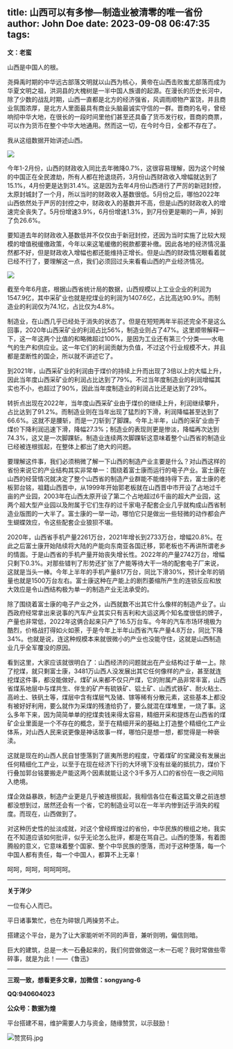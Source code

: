 title: 山西可以有多惨—制造业被清零的唯一省份
author: John Doe
date: 2023-09-08 06:47:35
tags:
---
**文：老蛮**<!--more-->

山西是中国人的根。

尧舜禹时期的中华远古部落文明就以山西为核心，黄帝在山西击败蚩尤部落而成为华夏文明之祖，洪洞县的大槐树是一半中国人族谱的起源。在漫长的历史长河中，除了少数的战乱时期，山西一直都是北方的经济强省，风调雨顺物产富饶，并且商业氛围浓厚，是北方人里面最具有商业头脑最诚实守信的一群。晋商的名号，曾经响彻中华大地，在很长的一段时间里他们甚至还具备了货币发行权，晋商的商票，可以作为货币在整个中华大地通用。然而这一切，在今时今日，全都不存在了。

我从这组数据开始讲述山西。

![](/images/20230907001.png)

今年1-2月份，山西的财政收入同比去年微降0.7%，这很容易理解，因为这个时候的中国正在全民渡劫，所有人都在抢退烧药，3月份山西财政收入增幅就达到了15.1%，4月份更是达到31.4%。这是因为去年4月份山西进行了严厉的新冠封控，太原封城封了一个月，所以当时的财政收入基数很低。5月份之后，哪怕2022年山西依然处于严厉的封控之中，财政收入的基数并不高，但是山西的财政收入的增速完全丧失了。5月份增速3.9%，6月份增速1.3%，到7月份更是唰的一声，掉到了负26.6%。

要知道去年的财政收入基数低并不仅仅由于新冠封控，还因为当时实施了比较大规模的增值税缓缴政策，今年以来这笔缓缴的税款都要补缴。因此各地的经济情况虽然都不好，但是财政收入增幅也都还能维持正增长。但是山西的财政情况眼看着就已经不行了，要理解这一点，我们必须回过头来看看山西的产业经济情况。

![](/images/20230907002.png)

截至今年6月底，根据山西省统计局的数据，山西规模以上工业企业的利润为1547.9亿，其中采矿业也就是挖煤业的利润为1407.6亿，占比高达90.9%。而制造业的利润仅为74.1亿，占比仅为4.8%。

制造业，在山西几乎已经处于消失的状态了。但是在短短两年半前还完全不是这么回事，2020年山西采矿业的利润占比56%，制造业则占了47%。这里顺带解释一下，这一年这两个比值的和略微超过100%，是因为工业还有第三个分类——水电气的生产和供应业。这一年它们的利润贡献为负值，不过这个行业规模不大，并且都是垄断性的国企，所以就不讲述它了。

到2021年，山西采矿业的利润由于煤价的持续上升而出现了3倍以上的大幅上升，因此当年度山西采矿业的利润占比达到了79%。不过当年度制造业的利润增幅其实也不小，也超过了90%，因此当年度制造业的利润占比还是达到了29%。

转折点出现在2022年，当年度山西采矿业由于煤价的继续上升，利润继续攀升，占比达到了91.2%。而制造业则在当年出现了猛烈的下滑，利润降幅甚至达到了66.6%。这就不是腰斩，而是一刀斩到了脚踝。今年上半年，山西的采矿业由于煤价下降利润迅速下滑，降幅27.3%；制造业的表现则更是惨淡，降幅再次达到74.3%，这又是一次脚踝斩。制造业连续两次脚踝斩这意味着整个山西省的制造业已经被连根拔起，在整体上都出了绝大的问题。

要理解这件事，我们必须稍微了解一下山西的制造产业主要是什么？对山西这样的省份来说它的产业结构其实非常单一：围绕着富士康而运行的电子产业。富士康在山西的经营情况就决定了整个山西省的制造产业群能不能维持得下去，富士康的老板郭台铭，祖籍山西晋中，从1999年开始郭老板就在山西晋中市开设了占地过千亩的产业园，2003年在山西太原开设了第二个占地超过6千亩的超大产业园，这两个超大型产业园以及附属于它们生存的过千家电子配套企业几乎就构成山西省制造业版图的一大半了。富士康的一举一动，哪怕它只是做出一些轻微的动作都会产生蝴蝶效应，令这些配套企业狼狈不堪。

2020年，山西省手机产量2261万台，2021年增长到2733万台，增幅20.8%。在此之后富士康开始陆续将大陆的产能向东南亚各国迁移，郭老板也不再讲所谓老乡的情面。于是山西省的手机产量开始丧失增长性。2022年的产量2742万台，增幅只剩下0.3%。对那些错判了形势还扩张了产能等待大干一场的配套电子厂来说，这就是当头一棒。今年上半年的手机产量817万台，同比下滑30%，预计全年的销量也就是1500万台左右。富士康这种在产能上的剧烈萎缩所产生的连锁反应和放大效应是令山西结构极为单一的制造产业无法承受的。

除了围绕着富士康的电子产业之外，山西就数不出其它什么像样的制造产业了。山西政府经常拿出来说事的汽车产业其实只有吉利和大运这两个知名度很低的牌子，产量也非常低，2022年这俩合起来只产了16.5万台车。今年的汽车市场环境极为酷烈，价格战打得如火如荼，于是今年上半年山西省汽车产量4.8万台，同比下降34%。也就是说，连这种规模本来就很微小的产业也没能守住，这就是山西制造业几乎全军覆没的原因。

看到这里，大家应该就很明白了：山西经济的问题就出在产业结构过于单一上。除了挖煤，就只剩富士康，3481万山西人没发展出其它任何像样的产业，甚至就连挖煤这件事，都没能做好。煤矿从来都不仅只产煤，它的附属产品非常丰富，山西省煤系地层中与煤共生、伴生的矿产有硫铁矿、铝土矿、山西式铁矿、耐火粘土、高岭土、铁矾土等，煤层中含有煤层气及锗、镓等稀有分散元素，这些基本上都没有被好好利用，要么就作为采煤的残渣给扔了，要么就混在煤堆里，一烧了事。这么多年下来，因为简简单单的挖煤卖钱来得太容易，精细开采和提炼在山西省的煤矿企业里面是一个不存在的概念，至于在精细开采的基础上打造整个精细化工产业体系，对山西人民来说更像是神话故事一样，哪怕只是想一想，都觉得是一种亵渎。

这就是现在的山西人民自甘堕落到了匪夷所思的程度，守着煤矿的宝藏没有发展出任何精细化工产业，以至于在现在经济下行的大环境下没有丝毫的抵抗力，煤价下行叠加郭台铭要搬走产能这两个因素就能让这个3千多万人口的省份在一夜之间陷入绝境。

煤企效益暴跌，制造产业更是几乎被连根拔起，我相信各位在看这篇文章之前连想都没想到过，居然还会有一个省，它的制造业可以在一年半内惨到近乎消失的程度。而现在，山西做到了。

对这种历史性的扯淡成就，对这个曾经辉煌过的省份，中华民族的根组之地，我实在不知道应该如何批评，似乎无论怎么批评，都是在骂自己。山西的堕落，有着图腾般的意义，它意味着整个国家、整个中华民族的堕落，而对于这种堕落，每一个中国人都有责任，每一个中国人，都算不上无辜！

呵呵，呵呵，呵呵呵呵。
- - -
**关于洋少**

一位有心人而已。

平日诸事繁忙，也在为碎银几两操劳不止。

搭建这个平台，是为了让大家能听听不同的声音，兼听则明，偏信则暗。

巨大的建筑，总是一木一石叠起来的，我们何尝做做这一木一石呢？我时常做些零碎事，就是为此！——《鲁迅》

---

**三观一致，想看更多文章，加微信：songyang-6**

**QQ:940604023**

**公众号：数据为煌** 

平台搭建不易，维护需要人力与资金，随缘赞赏，以示鼓励！

![赞赏码.jpg](/images/zanshang.jpg)
